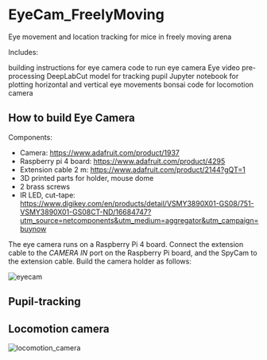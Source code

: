 # EyeCam_FreelyMoving
Eye movement and location tracking for mice in freely moving arena

Includes:

building instructions for eye camera
code to run eye camera
Eye video pre-processing
DeepLabCut model for tracking pupil 
Jupyter notebook for plotting horizontal and vertical eye movements
bonsai code for locomotion camera

## How to build Eye Camera
Components:
- Camera: https://www.adafruit.com/product/1937
- Raspberry pi 4 board: https://www.adafruit.com/product/4295
- Extension cable 2 m: https://www.adafruit.com/product/2144?gQT=1
- 3D printed parts for holder, mouse dome
- 2 brass screws
- IR LED, cut-tape: https://www.digikey.com/en/products/detail/VSMY3890X01-GS08/751-VSMY3890X01-GS08CT-ND/16684747?utm_source=netcomponents&utm_medium=aggregator&utm_campaign=buynow 

The eye camera runs on a Raspberry Pi 4 board. Connect the extension cable to the _CAMERA IN_ port on the Raspberry Pi board, and the SpyCam to the extension cable. 
Build the camera holder as follows:

![eyecam](https://github.com/user-attachments/assets/4ebeb071-77f1-46f8-8c04-64c380a73682)

## Pupil-tracking

## Locomotion camera
![locomotion_camera](https://github.com/user-attachments/assets/47f818b3-0822-471d-a1c3-0718c76c6db8)
